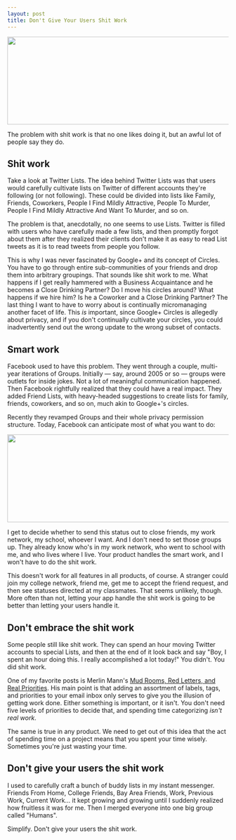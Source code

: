 ```yaml
---
layout: post
title: Don't Give Your Users Shit Work
---
```


<img src="http://cl.ly/BTt5/circles.png" class="noclip" width="650" height="200" />

The problem with shit work is that no one likes doing it, but an awful lot of
people say they do.

## Shit work

Take a look at Twitter Lists. The idea behind Twitter Lists was that users
would carefully cultivate lists on Twitter of different accounts they're
following (or not following). These could be divided into lists like Family,
Friends, Coworkers, People I Find Mildly Attractive, People To Murder, People I
Find Mildly Attractive And Want To Murder, and so on.

The problem is that, anecdotally, no one seems to use Lists. Twitter is filled
with users who have carefully made a few lists, and then promptly forgot about
them after they realized their clients don't make it as easy to read List
tweets as it is to read tweets from people you follow.

This is why I was never fascinated by Google+ and its concept of Circles. You
have to go through entire sub-communities of your friends and drop them into
arbitrary groupings. That sounds like shit work to me. What happens if I get
really hammered with a Business Acquaintance and he becomes a Close Drinking
Partner? Do I move his circles around? What happens if we hire him? Is he a
Coworker and a Close Drinking Partner? The last thing I want to have to worry
about is continually micromanaging another facet of life. This *is* important,
since Google+ Circles is allegedly about privacy, and if you don't continually
cultivate your circles, you could inadvertently send out the wrong update to
the wrong subset of contacts.

## Smart work

Facebook used to have this problem. They went through a couple, multi-year
iterations of Groups. Initially — say, around 2005 or so — groups were outlets
for inside jokes. Not a lot of meaningful communication happened. Then Facebook
rightfully realized that they could have a real impact. They added Friend
Lists, with heavy-headed suggestions to create lists for family, friends,
coworkers, and so on, much akin to Google+'s circles.

Recently they revamped Groups and their whole privacy permission structure.
Today, Facebook can anticipate most of what you want to do:

<img src="http://cl.ly/BNSL/fb.png" width="700" height="200" class="noclip" />

I get to decide whether to send this status out to close friends, my work
network, my school, whoever I want. And I don't need to set those groups up.
They already know who's in my work network, who went to school with me, and who
lives where I live. Your product handles the smart work, and I won't have to do
the shit work.

This doesn't work for all features in all products, of course. A stranger could
join my college network, friend me, get me to accept the friend request, and
then see statuses directed at my classmates. That seems unlikely, though. More
often than not, letting your app handle the shit work is going to be better
than letting your users handle it.

## Don't embrace the shit work

Some people still like shit work. They can spend an hour moving Twitter
accounts to special Lists, and then at the end of it look back and say "Boy, I
spent an hour doing this. I really accomplished a lot today!" You didn't. You
did shit work.

One of my favorite posts is Merlin Mann's [Mud Rooms, Red Letters, and Real
Priorities][mann]. His main point is that adding an assortment of labels, tags,
and priorities to your email inbox only serves to give you the illusion of
getting work done. Either something is important, or it isn't. You don't need
five levels of priorities to decide that, and spending time categorizing *isn't
real work*.

The same is true in any product. We need to get out of this idea that the act
of spending time on a project means that you spent your time wisely. Sometimes
you're just wasting your time.

## Don't give your users the shit work

I used to carefully craft a bunch of buddy lists in my instant messenger.
Friends From Home, College Friends, Bay Area Friends, Work, Previous Work,
Current Work… it kept growing and growing until I suddenly realized how
fruitless it was for me. Then I merged everyone into one big group called
"Humans".

Simplify. Don't give your users the shit work.

[mann]: http://www.43folders.com/2009/04/28/priorities
